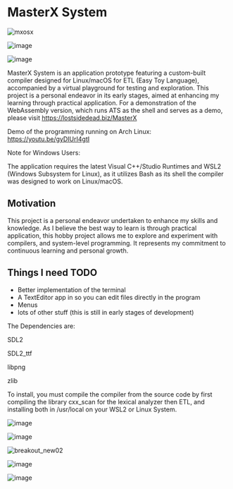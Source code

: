 # MasterX System

![mxosx](https://github.com/user-attachments/assets/e63a4c4b-b6d6-4a90-b99b-fd45049798bd)

![image](https://github.com/user-attachments/assets/c0f745cc-cd90-40d4-b467-0531131ed902)

![image](https://github.com/user-attachments/assets/5f40ce93-134e-4c53-9fc3-f4e86c43c263)

MasterX System is an application prototype featuring a custom-built compiler designed for Linux/macOS for ETL (Easy Toy Language), accompanied by a virtual playground for testing and exploration. This project is a personal endeavor in its early stages, aimed at enhancing my learning through practical application. 
For a demonstration of the WebAssembly version, which runs ATS as the shell and serves as a demo, please visit https://lostsidedead.biz/MasterX

Demo of the programming running on Arch Linux: https://youtu.be/gyDIUrI4gtI

Note for Windows Users:

The application requires the latest Visual C++/Studio Runtimes and WSL2 (Windows Subsystem for Linux), as it utilizes Bash as its shell the compiler was designed to work on Linux/macOS.
## Motivation
This project is a personal endeavor undertaken to enhance my skills and knowledge. As I believe the best way to learn is through practical application, this hobby project allows me to explore and experiment with compilers, 
and system-level programming. It represents my commitment to continuous learning and personal growth.

## Things I need TODO

- Better implementation of the terminal
- A TextEditor app in so you can edit files directly in the program
- Menus
- lots of other stuff (this is still in early stages of development)

The Dependencies are:

SDL2

SDL2_ttf

libpng

zlib

To install, you must compile the compiler from the source code by first compiling the library cxx_scan for the lexical analyzer then  ETL, and installing both in /usr/local on your WSL2 or Linux System.


![image](https://github.com/user-attachments/assets/cfa8d16c-dd92-4f91-b946-93dff225ae13)

![image](https://github.com/user-attachments/assets/1266f28c-d4fc-4ddd-9a7f-7f48c57603f5)

![breakout_new02](https://github.com/user-attachments/assets/8aabbc4b-0931-441f-a204-c7cf1615b91a)

![image](https://github.com/user-attachments/assets/75feb52b-231a-4435-8f58-f4b68763a550)

![image](https://github.com/user-attachments/assets/23975713-a5a7-4d96-bc16-a1769cd3db6a)


